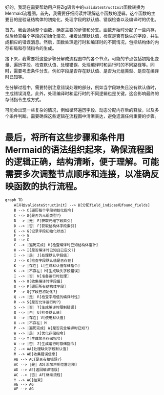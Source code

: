 好的，我现在需要帮助用户将Zig语言中的`validateStructInit`函数转换为Mermaid流程图。首先，我需要仔细阅读并理解这个函数的逻辑。这个函数的主要目的是验证结构体的初始化，处理字段的默认值、错误检查以及编译时的优化。

首先，我会通读整个函数，确定主要的步骤和分支。函数开始时分配了一些内存，然后检查每个字段的初始化情况。接着处理默认值，检查是否有缺失的字段，并生成相应的错误消息。然后，函数处理运行时和编译时的不同情况，包括结构体的内存布局和存储指令的生成。

接下来，我需要将这些步骤分解成流程图中的各个节点。可能的节点包括初始化变量、遍历字段、检查默认值、处理错误、处理编译时和运行时的不同路径等。同时，需要考虑条件分支，例如字段是否存在默认值、是否为元组类型、是否在编译时已知等。

在分解过程中，需要特别注意错误处理的部分，例如当字段缺失且没有默认值时，生成错误消息。此外，处理编译时和运行时的不同逻辑也是关键，这会影响最终的存储指令生成方式。

可能会出现一些复杂的情况，例如循环遍历字段、动态分配内存后的释放，以及多个条件判断。需要确保这些逻辑在流程图中清晰表达，避免遗漏任何重要的步骤。

最后，将所有这些步骤和条件用Mermaid的语法组织起来，确保流程图的逻辑正确，结构清晰，便于理解。可能需要多次调整节点顺序和连接，以准确反映函数的执行流程。
================================================
```mermaid
graph TD
    A[开始validateStructInit] --> B[分配field_indices和found_fields]
    B --> C[遍历每个字段初始化指令]
    C --> D{是否为元组类型?}
    D --> |是| E[获取元组字段索引]
    D --> |否| F[获取结构体字段索引]
    E --> G[记录字段初始化状态]
    F --> G
    G --> C
    C --> |遍历完成| H[检查编译时已知结构体指针]
    H --> I{是否编译时已知且已定义?}
    I --> |是| J[处理默认字段值]
    J --> K[检查字段默认值是否存在]
    K --> |存在| L[生成默认值存储指令]
    K --> |不存在| M[生成缺失字段错误]
    I --> |否| N[准备运行时处理]
    N --> O[收集编译时字段值]
    O --> P[遍历所有结构体字段]
    P --> Q{字段已初始化?}
    Q --> |是| R[检查字段值的编译时性]
    R --> S{是否允许运行时?}
    S --> |否| T[生成编译时限制错误]
    Q --> |否| U[检查默认值]
    U --> |存在| V[使用默认值]
    U --> |不存在| M
    P --> |遍历完成| W{是否完全编译时已知?}
    W --> |是| X[优化存储指令]
    X --> Y[生成聚合存储指令]
    W --> |否| Z[生成运行时存储指令]
    Z --> AA[处理缺失字段默认值]
    M --> AB[收集错误信息]
    AB --> AC{是否有根错误?}
    AC --> |是| AD[添加声明位置注释]
    AD --> AE[返回编译错误]
    AC --> |否| AF[继续流程]
    Y --> AG[结束]
    AE --> AG
    AF --> AG
```